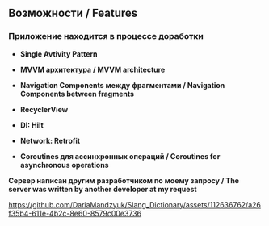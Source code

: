 ## **Возможности / Features** ##
### Приложение находится в процессе доработки ###

- **Single Avtivity Pattern**
  
- **MVVM архитектура /  MVVM architecture**
  
- **Navigation Components между фрагментами /  Navigation Components between fragments**
  
- **RecyclerView**

- **DI: Hilt**
  
- **Network: Retrofit**
  
- **Coroutines для ассинхронных операций /  Coroutines for asynchronous operations**

**Сервер написан другим разработчиком по моему запросу /  The server was written by another developer at my request**

https://github.com/DariaMandzyuk/Slang_Dictionary/assets/112636762/a26f35b4-611e-4b2c-8e60-8579c00e3736


